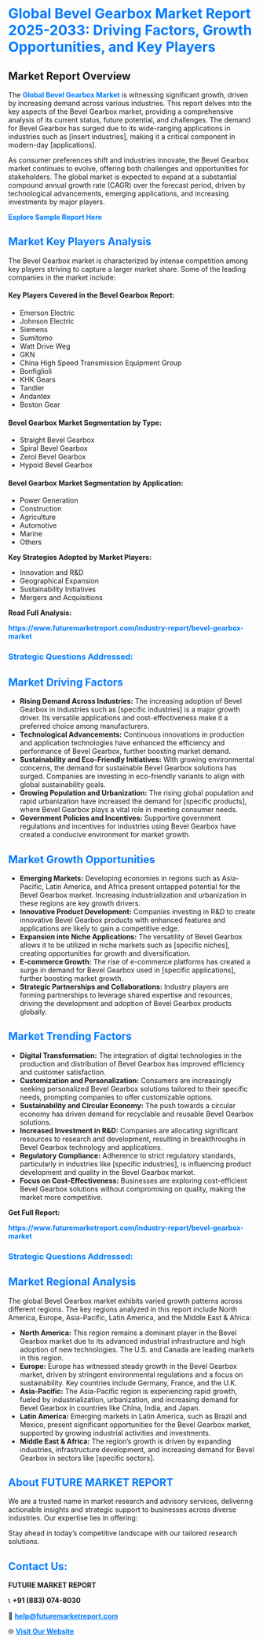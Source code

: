 <h1 style="color: #007BFF;">Global Bevel Gearbox Market Report 2025-2033: Driving Factors, Growth Opportunities, and Key Players</h1>

<section id="overview">
<h2>Market Report Overview</h2>
<p>The <a href="https://www.futuremarketreport.com/industry-report/bevel-gearbox-market" style="color: #007BFF; text-decoration: none;"><strong>Global Bevel Gearbox Market</strong></a> is witnessing significant growth, driven by increasing demand across various industries. This report delves into the key aspects of the Bevel Gearbox market, providing a comprehensive analysis of its current status, future potential, and challenges. The demand for Bevel Gearbox has surged due to its wide-ranging applications in industries such as [insert industries], making it a critical component in modern-day [applications].</p>
<p>As consumer preferences shift and industries innovate, the Bevel Gearbox market continues to evolve, offering both challenges and opportunities for stakeholders. The global market is expected to expand at a substantial compound annual growth rate (CAGR) over the forecast period, driven by technological advancements, emerging applications, and increasing investments by major players.</p>
</section>

<section id="overview">
<p><a href="https://www.futuremarketreport.com/request-sample/reportId=42827" style="color: #007BFF; text-decoration: none;"><strong>Explore Sample Report Here</strong></a></p>
</section>

<section id="key-players">
<h2 style="color: #007BFF;">Market Key Players Analysis</h2>
<p>The Bevel Gearbox market is characterized by intense competition among key players striving to capture a larger market share. Some of the leading companies in the market include:</p>
<h4>Key Players Covered in the Bevel Gearbox Report:</h4>
<ul><li>Emerson Electric</li><li>Johnson Electric</li><li>Siemens</li><li>Sumitomo</li><li>Watt Drive Weg</li><li>GKN</li><li>China High Speed Transmission Equipment Group</li><li>Bonfiglioli</li><li>KHK Gears</li><li>Tandler</li><li>Andantex</li><li>Boston Gear</li></ul>
<h4>Bevel Gearbox Market Segmentation by Type:</h4>
<ul><li>Straight Bevel Gearbox</li><li>Spiral Bevel Gearbox</li><li>Zerol Bevel Gearbox</li><li>Hypoid Bevel Gearbox</li></ul>

<h4>Bevel Gearbox Market Segmentation by Application:</h4>
<ul><li>Power Generation</li><li>Construction</li><li>Agriculture</li><li>Automotive</li><li>Marine</li><li>Others</li></ul>
<p><strong>Key Strategies Adopted by Market Players:</strong></p>
<ul>
<li>Innovation and R&D</li>
<li>Geographical Expansion</li>
<li>Sustainability Initiatives</li>
<li>Mergers and Acquisitions</li>
</ul>
</section>

<section>
<p><strong>Read Full Analysis: </strong></p><a href="https://www.futuremarketreport.com/industry-report/bevel-gearbox-market" style="color: #007BFF; text-decoration: none;"><strong>https://www.futuremarketreport.com/industry-report/bevel-gearbox-market</strong></a>
<h3 style="color: #007BFF;">Strategic Questions Addressed:</h3>
</section>

<section id="driving-factors">
<h2 style="color: #007BFF;">Market Driving Factors</h2>
<ul>
<li><strong>Rising Demand Across Industries:</strong> The increasing adoption of Bevel Gearbox in industries such as [specific industries] is a major growth driver. Its versatile applications and cost-effectiveness make it a preferred choice among manufacturers.</li>
<li><strong>Technological Advancements:</strong> Continuous innovations in production and application technologies have enhanced the efficiency and performance of Bevel Gearbox, further boosting market demand.</li>
<li><strong>Sustainability and Eco-Friendly Initiatives:</strong> With growing environmental concerns, the demand for sustainable Bevel Gearbox solutions has surged. Companies are investing in eco-friendly variants to align with global sustainability goals.</li>
<li><strong>Growing Population and Urbanization:</strong> The rising global population and rapid urbanization have increased the demand for [specific products], where Bevel Gearbox plays a vital role in meeting consumer needs.</li>
<li><strong>Government Policies and Incentives:</strong> Supportive government regulations and incentives for industries using Bevel Gearbox have created a conducive environment for market growth.</li>
</ul>
</section>

<section id="growth-opportunities">
<h2 style="color: #007BFF;">Market Growth Opportunities</h2>
<ul>
<li><strong>Emerging Markets:</strong> Developing economies in regions such as Asia-Pacific, Latin America, and Africa present untapped potential for the Bevel Gearbox market. Increasing industrialization and urbanization in these regions are key growth drivers.</li>
<li><strong>Innovative Product Development:</strong> Companies investing in R&D to create innovative Bevel Gearbox products with enhanced features and applications are likely to gain a competitive edge.</li>
<li><strong>Expansion into Niche Applications:</strong> The versatility of Bevel Gearbox allows it to be utilized in niche markets such as [specific niches], creating opportunities for growth and diversification.</li>
<li><strong>E-commerce Growth:</strong> The rise of e-commerce platforms has created a surge in demand for Bevel Gearbox used in [specific applications], further boosting market growth.</li>
<li><strong>Strategic Partnerships and Collaborations:</strong> Industry players are forming partnerships to leverage shared expertise and resources, driving the development and adoption of Bevel Gearbox products globally.</li>
</ul>
</section>

<section id="trending-factors">
<h2 style="color: #007BFF;">Market Trending Factors</h2>
<ul>
<li><strong>Digital Transformation:</strong> The integration of digital technologies in the production and distribution of Bevel Gearbox has improved efficiency and customer satisfaction.</li>
<li><strong>Customization and Personalization:</strong> Consumers are increasingly seeking personalized Bevel Gearbox solutions tailored to their specific needs, prompting companies to offer customizable options.</li>
<li><strong>Sustainability and Circular Economy:</strong> The push towards a circular economy has driven demand for recyclable and reusable Bevel Gearbox solutions.</li>
<li><strong>Increased Investment in R&D:</strong> Companies are allocating significant resources to research and development, resulting in breakthroughs in Bevel Gearbox technology and applications.</li>
<li><strong>Regulatory Compliance:</strong> Adherence to strict regulatory standards, particularly in industries like [specific industries], is influencing product development and quality in the Bevel Gearbox market.</li>
<li><strong>Focus on Cost-Effectiveness:</strong> Businesses are exploring cost-efficient Bevel Gearbox solutions without compromising on quality, making the market more competitive.</li>
</ul>
</section>

<section>
<p><strong>Get Full Report: </strong></p><a href="https://www.futuremarketreport.com/industry-report/bevel-gearbox-market" style="color: #007BFF; text-decoration: none;"><strong>https://www.futuremarketreport.com/industry-report/bevel-gearbox-market</strong></a>
<h3 style="color: #007BFF;">Strategic Questions Addressed:</h3>
</section>


<section id="regional-analysis">
<h2 style="color: #007BFF;">Market Regional Analysis</h2>
<p>The global Bevel Gearbox market exhibits varied growth patterns across different regions. The key regions analyzed in this report include North America, Europe, Asia-Pacific, Latin America, and the Middle East & Africa:</p>
<ul>
<li><strong>North America:</strong> This region remains a dominant player in the Bevel Gearbox market due to its advanced industrial infrastructure and high adoption of new technologies. The U.S. and Canada are leading markets in this region.</li>
<li><strong>Europe:</strong> Europe has witnessed steady growth in the Bevel Gearbox market, driven by stringent environmental regulations and a focus on sustainability. Key countries include Germany, France, and the U.K.</li>
<li><strong>Asia-Pacific:</strong> The Asia-Pacific region is experiencing rapid growth, fueled by industrialization, urbanization, and increasing demand for Bevel Gearbox in countries like China, India, and Japan.</li>
<li><strong>Latin America:</strong> Emerging markets in Latin America, such as Brazil and Mexico, present significant opportunities for the Bevel Gearbox market, supported by growing industrial activities and investments.</li>
<li><strong>Middle East & Africa:</strong> The region’s growth is driven by expanding industries, infrastructure development, and increasing demand for Bevel Gearbox in sectors like [specific sectors].</li>
</ul>
</section>

<footer>
<h2 style="color: #007BFF;">About FUTURE MARKET REPORT</h2>
<p>We are a trusted name in market research and advisory services, delivering actionable insights and strategic support to businesses across diverse industries. Our expertise lies in offering:</p>

<p>Stay ahead in today’s competitive landscape with our tailored research solutions.</p>

<h2 style="color: #007BFF;">Contact Us:</h2>
<p><strong>FUTURE MARKET REPORT</strong></p>
<p>📞 <strong>+91 (883) 074-8030</strong></p>
<p>📧 <strong><a href="mailto:help@futuremarketreport.com" style="color: #007BFF;">help@futuremarketreport.com</a></strong></p>
<p>🌐 <strong><a href="https://www.futuremarketreport.com/" style="color: #007BFF;">Visit Our Website</a></strong></p>
</footer>